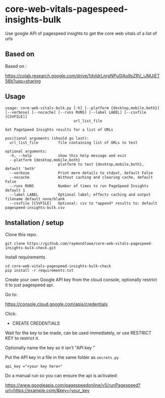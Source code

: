 # core-web-vitals-pagespeed-insights-bulk
Use google API of pagespeed insights to get the core web vitals of a list of urls

## Based on

Based on :

https://colab.research.google.com/drive/1dvldrLnrpNPu0lAu9sZRV_jJMJiET56b?usp=sharing

## Usage
```
usage: core-web-vitals-bulk.py [-h] [--platform {desktop,mobile,both}] [--verbose] [--nocache] [--runs RUNS] [--label LABEL] [--csvfile [CSVFILE]]
                               url_list_file

Get PageSpeed Insights results for a list of URLs

positional arguments (should go last):
  url_list_file         file containing list of URLs to test

optional arguments:
  -h, --help            show this help message and exit
  --platform {desktop,mobile,both}
                        platform to test {desktop,mobile,both}, default 'both'
  --verbose             Print more details to stdout, default False
  --nocache             Without caching and clearing cache, default False
  --runs RUNS           Number of times to run PageSpeed Insights default 1
  --label LABEL         Optional label; effects caching and output filename default none/blank
  --csvfile [CSVFILE]   Optional: csv to *append* results to: default pagespeed-insights-bulk.csv
```
## Installation / setup

Clone this repo.

```
git clone https://github.com/raymondlowe/core-web-vitals-pagespeed-insights-bulk-check.git
```


Install requirements
```
cd core-web-vitals-pagespeed-insights-bulk-check
pip install -r requirements.txt
```

Create your own Google API key from the cloud console, optionally restrict it to just pagespeed api.

Go to:

https://console.cloud.google.com/apis/credentials


Click: 
* CREATE CREDENTIALS

Wait for the key to be made, can be used immediately, or use RESTRICT KEY to restrict it.

Optionally name the key so it isn't "API key <n>"

Put the API key in a file in the same folder as `secrets.py`

```
api_key ="<your key here>"
```

Do a manual run so you can ensure the api is activated:

https://www.googleapis.com/pagespeedonline/v5/runPagespeed?url=https://example.com/&key={your_key
